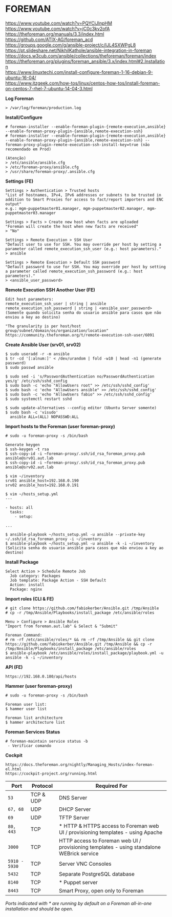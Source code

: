 # FOREMAN

https://www.youtube.com/watch?v=PQYCiJlnpHM<br>
https://www.youtube.com/watch?v=jC0c3kv2ofA<br>
https://theforeman.org/manuals/3.3/index.html<br>
https://github.com/ATIX-AG/foreman_acd<br>
https://groups.google.com/g/ansible-project/c/IJL4SXWPgL8<br>
https://pt.slideshare.net/NikhilKathole/ansible-integration-in-foreman<br>
https://docs.w3cub.com/ansible/collections/theforeman/foreman/index<br>
https://theforeman.org/plugins/foreman_ansible/3.x/index.html#2.Installation<br>
https://www.linuxtechi.com/install-configure-foreman-1-16-debian-9-ubuntu-16-04/<br>
https://www.itzgeek.com/how-tos/linux/centos-how-tos/install-foreman-on-centos-7-rhel-7-ubuntu-14-04-3.html<br>

**Log Foreman**
```
> /var/log/foreman/production.log
```

**Install/Configure**
```
# foreman-installer --enable-foreman-plugin-{remote-execution,ansible} --enable-foreman-proxy-plugin-{ansible,remote-execution-ssh}
# foreman-installer --enable-foreman-plugin-{remote-execution,ansible} --enable-foreman-proxy-plugin-{ansible,remote-execution-ssh} --foreman-proxy-plugin-remote-execution-ssh-install-key=true (não recomendado em Prod)

(Atenção)
> /etc/ansible/ansible.cfg
> /etc/foreman-proxy/ansible.cfg
> /usr/share/foreman-proxy/.ansible.cfg
```

**Settings (FE)**
```
Settings > Authentication > Trusted hosts
"List of hostnames, IPv4, IPv6 addresses or subnets to be trusted in addition to Smart Proxies for access to fact/report importers and ENC output"
e.g.: mgm-puppetmaster01.manager, mgm-puppetmaster02.manager, mgm-puppetmaster03.manager

Settings > Facts > Create new host when facts are uploaded
"Foreman will create the host when new facts are received"
> "No"

Settings > Remote Execution > SSH User
"Default user to use for SSH. You may override per host by setting a parameter called remote_execution_ssh_user (e.g.: host parameters)."
> ansible

Settings > Remote Execution > Default SSH password
"Default password to use for SSH. You may override per host by setting a parameter called remote_execution_ssh_password (e.g.: host parameters)."
> <ansible_user_password>
```

**Remote Execution SSH Another User (FE)**
```
Edit host parameters:
remote_execution_ssh_user | string | ansible
remote_execution_ssh_password | string | <ansible_user_password> (Somente quando solicita senha do usuario ansible para casos que não enviou a key ao destino)

"The granularity is per host/host group/subnet/domain/os/organization/location"
https://community.theforeman.org/t/remote-execution-ssh-user/6091
```

**Create Ansible User (srv01, srv02)**
```
$ sudo useradd -r -m ansible
$ tr -cd '[:alnum:]' < /dev/urandom | fold -w10 | head -n1 (generate password)
$ sudo passwd ansible

$ sudo sed -i 's/PasswordAuthentication no/PasswordAuthentication yes/g' /etc/ssh/sshd_config
$ sudo bash -c 'echo "AllowUsers root" >> /etc/ssh/sshd_config'
$ sudo bash -c 'echo "AllowUsers ansible" >> /etc/ssh/sshd_config'
$ sudo bash -c 'echo "AllowUsers fabio" >> /etc/ssh/sshd_config'
$ sudo systemctl restart sshd

$ sudo update-alternatives --config editor (Ubuntu Server somente)
$ sudo bash -c 'visudo'
  ansible ALL=(ALL) NOPASSWD:ALL
```

**Import hosts to the Foreman (user foreman-proxy)**
```
# sudo -u foreman-proxy -s /bin/bash

Generate keygen
$ ssh-keygen -t rsa
$ ssh-copy-id -i ~foreman-proxy/.ssh/id_rsa_foreman_proxy.pub ansible@srv01.aut.lab
$ ssh-copy-id -i ~foreman-proxy/.ssh/id_rsa_foreman_proxy.pub ansible@srv02.aut.lab

$ vim ~/inventory
srv01 ansible_host=192.168.0.190
srv02 ansible_host=192.168.0.191

$ vim ~/hosts_setup.yml
---

- hosts: all
  tasks:
    - setup:

...

$ ansible-playbook ~/hosts_setup.yml -u ansible --private-key ~/.ssh/id_rsa_foreman_proxy -i ~/inventory
$ ansible-playbook ~/hosts_setup.yml -u ansible -k -i ~/inventory (Solicita senha do usuario ansible para casos que não enviou a key ao destino)
```

**Install Package**
```
Select Action > Schedule Remote Job
  Job category: Packages
  Job template: Package Action - SSH Default
  Action: install
  Package: nginx
```

**Import roles (CLI & FE)**
```
# git clone https://github.com/fabiokerber/Ansible.git /tmp/Ansible
# cp -r /tmp/Ansible/Playbooks/install_package /etc/ansible/roles

Menu > Configure > Ansible Roles
"Import from foreman.aut.lab" & Select & "Submit"

Foreman Command:
# rm -rf /etc/ansible/roles/* && rm -rf /tmp/Ansible && git clone https://github.com/fabiokerber/Ansible.git /tmp/Ansible && cp -r /tmp/Ansible/Playbooks/install_package /etc/ansible/roles
$ ansible-playbook /etc/ansible/roles/install_package/playbook.yml -u ansible -k -i ~/inventory
```

**API (FE)**
```
https://192.168.0.180/api/hosts
```

**Hammer (user foreman-proxy)**
```
# sudo -u foreman-proxy -s /bin/bash

Foreman user list:
$ hammer user list

Foreman list architecture
$ hammer architecture list
```

**Foreman Services Status**
```
# foreman-maintain service status -b
 - Verificar comando
```

**Cockpit**
```
https://docs.theforeman.org/nightly/Managing_Hosts/index-foreman-el.html
https://cockpit-project.org/running.html
```

|**Port**|**Protocol**|**Required For**|
|-------------|-----------|-----------|
|`53`| TCP & UDP | DNS Server |
|`67, 68`| UDP | DHCP Server |
|`69`| UDP | TFTP Server |
|`80, 443`| TCP | * HTTP & HTTPS access to Foreman web UI / provisioning templates - using Apache |
|`3000`| TCP | HTTP access to Foreman web UI / provisioning templates - using standalone WEBrick service |
|`5910 - 5930`| TCP | Server VNC Consoles |
|`5432`| TCP | Separate PostgreSQL database |
|`8140`| TCP | * Puppet server |
|`8443`| TCP | Smart Proxy, open only to Foreman |

*Ports indicated with * are running by default on a Foreman all-in-one installation and should be open.*<br>
